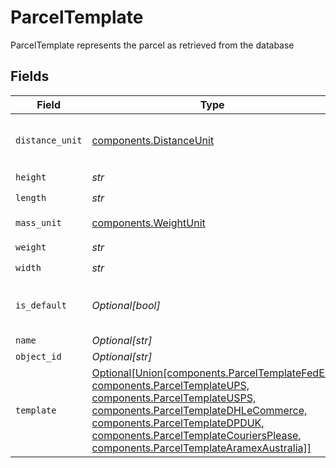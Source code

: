 # ParcelTemplate

ParcelTemplate represents the parcel as retrieved from the database


## Fields

| Field                                                                                                                                                                                                                                                                                                                      | Type                                                                                                                                                                                                                                                                                                                       | Required                                                                                                                                                                                                                                                                                                                   | Description                                                                                                                                                                                                                                                                                                                | Example                                                                                                                                                                                                                                                                                                                    |
| -------------------------------------------------------------------------------------------------------------------------------------------------------------------------------------------------------------------------------------------------------------------------------------------------------------------------- | -------------------------------------------------------------------------------------------------------------------------------------------------------------------------------------------------------------------------------------------------------------------------------------------------------------------------- | -------------------------------------------------------------------------------------------------------------------------------------------------------------------------------------------------------------------------------------------------------------------------------------------------------------------------- | -------------------------------------------------------------------------------------------------------------------------------------------------------------------------------------------------------------------------------------------------------------------------------------------------------------------------- | -------------------------------------------------------------------------------------------------------------------------------------------------------------------------------------------------------------------------------------------------------------------------------------------------------------------------- |
| `distance_unit`                                                                                                                                                                                                                                                                                                            | [components.DistanceUnit](../../models/components/distanceunit.md)                                                                                                                                                                                                                                                         | :heavy_check_mark:                                                                                                                                                                                                                                                                                                         | The measure unit used for length, width and height.                                                                                                                                                                                                                                                                        | in                                                                                                                                                                                                                                                                                                                         |
| `height`                                                                                                                                                                                                                                                                                                                   | *str*                                                                                                                                                                                                                                                                                                                      | :heavy_check_mark:                                                                                                                                                                                                                                                                                                         | N/A                                                                                                                                                                                                                                                                                                                        | 1                                                                                                                                                                                                                                                                                                                          |
| `length`                                                                                                                                                                                                                                                                                                                   | *str*                                                                                                                                                                                                                                                                                                                      | :heavy_check_mark:                                                                                                                                                                                                                                                                                                         | N/A                                                                                                                                                                                                                                                                                                                        | 1                                                                                                                                                                                                                                                                                                                          |
| `mass_unit`                                                                                                                                                                                                                                                                                                                | [components.WeightUnit](../../models/components/weightunit.md)                                                                                                                                                                                                                                                             | :heavy_check_mark:                                                                                                                                                                                                                                                                                                         | The unit used for weight.                                                                                                                                                                                                                                                                                                  | lb                                                                                                                                                                                                                                                                                                                         |
| `weight`                                                                                                                                                                                                                                                                                                                   | *str*                                                                                                                                                                                                                                                                                                                      | :heavy_check_mark:                                                                                                                                                                                                                                                                                                         | N/A                                                                                                                                                                                                                                                                                                                        | 1                                                                                                                                                                                                                                                                                                                          |
| `width`                                                                                                                                                                                                                                                                                                                    | *str*                                                                                                                                                                                                                                                                                                                      | :heavy_check_mark:                                                                                                                                                                                                                                                                                                         | N/A                                                                                                                                                                                                                                                                                                                        | 1                                                                                                                                                                                                                                                                                                                          |
| `is_default`                                                                                                                                                                                                                                                                                                               | *Optional[bool]*                                                                                                                                                                                                                                                                                                           | :heavy_minus_sign:                                                                                                                                                                                                                                                                                                         | Can be null or can pass in a provider parcel token                                                                                                                                                                                                                                                                         |                                                                                                                                                                                                                                                                                                                            |
| `name`                                                                                                                                                                                                                                                                                                                     | *Optional[str]*                                                                                                                                                                                                                                                                                                            | :heavy_minus_sign:                                                                                                                                                                                                                                                                                                         | N/A                                                                                                                                                                                                                                                                                                                        | Oven Box                                                                                                                                                                                                                                                                                                                   |
| `object_id`                                                                                                                                                                                                                                                                                                                | *Optional[str]*                                                                                                                                                                                                                                                                                                            | :heavy_minus_sign:                                                                                                                                                                                                                                                                                                         | N/A                                                                                                                                                                                                                                                                                                                        | adcfdddf8ec64b84ad22772bce3ea37a                                                                                                                                                                                                                                                                                           |
| `template`                                                                                                                                                                                                                                                                                                                 | [Optional[Union[components.ParcelTemplateFedEx, components.ParcelTemplateUPS, components.ParcelTemplateUSPS, components.ParcelTemplateDHLeCommerce, components.ParcelTemplateDPDUK, components.ParcelTemplateCouriersPlease, components.ParcelTemplateAramexAustralia]]](../../models/components/parceltemplateenumset.md) | :heavy_minus_sign:                                                                                                                                                                                                                                                                                                         | If template is passed, `length`, `width`, `height`, and `distance_unit` are not required                                                                                                                                                                                                                                   |                                                                                                                                                                                                                                                                                                                            |